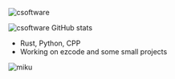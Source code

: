 ![csoftware](https://github.com/csoftware-arigpt/csoftware-arigpt/assets/130468357/1ed4022f-d8ee-40e6-88e1-c46d7dd6b8ec)

![csoftware GitHub stats](https://github-readme-stats.vercel.app/api?username=csoftware-arigpt&show_icons=true&theme=merko)

- Rust, Python, CPP
- Working on ezcode and some small projects

![miku](https://github.com/csoftware-arigpt/csoftware-arigpt/assets/130468357/c76eb685-0c34-4723-a57b-e43260ec0b0d)
